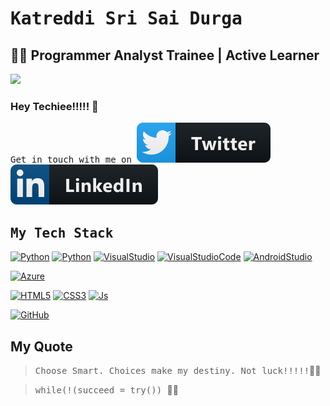 # <samp> Katreddi Sri Sai Durga</samp>
## 👨‍💻 Programmer Analyst Trainee | Active Learner 
<a href="https://github.com/KATREDDIDURGA?tab=repositories"><img src="https://badges.frapsoft.com/os/v2/open-source.svg?v=103"/></a>


### Hey Techiee!!!!! 👋

<samp> Get in touch with me on </samp> [<img src="https://raw.githubusercontent.com/8bithemant/8bithemant/master/svg/social/twitter.svg" >](https://twitter.com/KatreddiD/) [<img src="https://raw.githubusercontent.com/8bithemant/8bithemant/master/svg/social/linkedin.svg" >](https://www.linkedin.com/in/katreddi-sri-sai-durga-bb953113a/)

<!-- Add the images of social accounts-->

## <samp>My Tech Stack </samp>

[![Python](https://img.shields.io/badge/-Java8-grey?style=social&logo=java&link=https://github.com/KATREDDIDURGA)](https://github.com/KATREDDIDURGA) 
[![Python](https://img.shields.io/badge/-Python-grey?style=social&logo=python&link=https://github.com/KATREDDIDURGA)](https://github.com/KATREDDIDURGA) 
[![VisualStudio](https://img.shields.io/badge/-VisualStudio-grey?style=social&logo=visual-studio&link=https://github.com/KATREDDIDURGA&logoColor=522D91)](https://github.com/KATREDDIDURGA)
[![VisualStudioCode](https://img.shields.io/badge/-VisualStudioCode-grey?style=social&logo=visual-studio-code&link=https://github.com/KATREDDIDURGA&logoColor=007ACC)](https://github.com/KATREDDIDURGA)
[![AndroidStudio](https://img.shields.io/badge/-AndroidStudio-grey?style=social&logo=android-studio&link=https://github.com/KATREDDIDURGA)](https://github.com/KATREDDIDURGA)

[![Azure](https://img.shields.io/badge/-MicrosoftAzure-grey?style=social&logo=microsoft-azure&link=https://github.com/KATREDDIDURGA)](https://github.com/KATREDDIDURGA)

[![HTML5](https://img.shields.io/badge/-HTML5-E34F26?style=flat&logo=html5&logoColor=white&link=https://github.com/KATREDDIDURGA)](https://github.com/KATREDDIDURGA) [![CSS3](https://img.shields.io/badge/-CSS3-1572B6?style=social&logo=css3&link=https://github.com/KATREDDIDURGA)](https://github.com/KATREDDIDURGA) 
[![Js](https://img.shields.io/badge/-Javascript-black?style=social&logo=javascript&link=https://github.com/KATREDDIDURGA)](https://github.com/KATREDDIDURGA)

 [![GitHub](https://img.shields.io/badge/-GitHub-181717?style=flat&logo=github&link=https://github.com/KATREDDIDURGA)](https://github.com/KATREDDIDURGA)


## My Quote

> <samp>Choose Smart. Choices make my destiny. Not luck!!!!!</samp>🙌🙌 

> <samp>while(!(succeed = try()) </samp>👨‍💻



